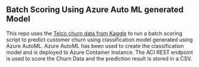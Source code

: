 ## Batch Scoring Using Azure Auto ML generated Model

This repo uses the [Telco churn data from Kaggle](https://www.kaggle.com/blastchar/telco-customer-churn) to run a batch scoring script to predict customer churn using classification model generated using Azure AutoML. 
Azure AutoML has been used to create the classification model and is deployed to Azure Container Instance. 
The ACI REST endpoint is used to score the Churn Data and the prediction result is stored in a CSV. 

